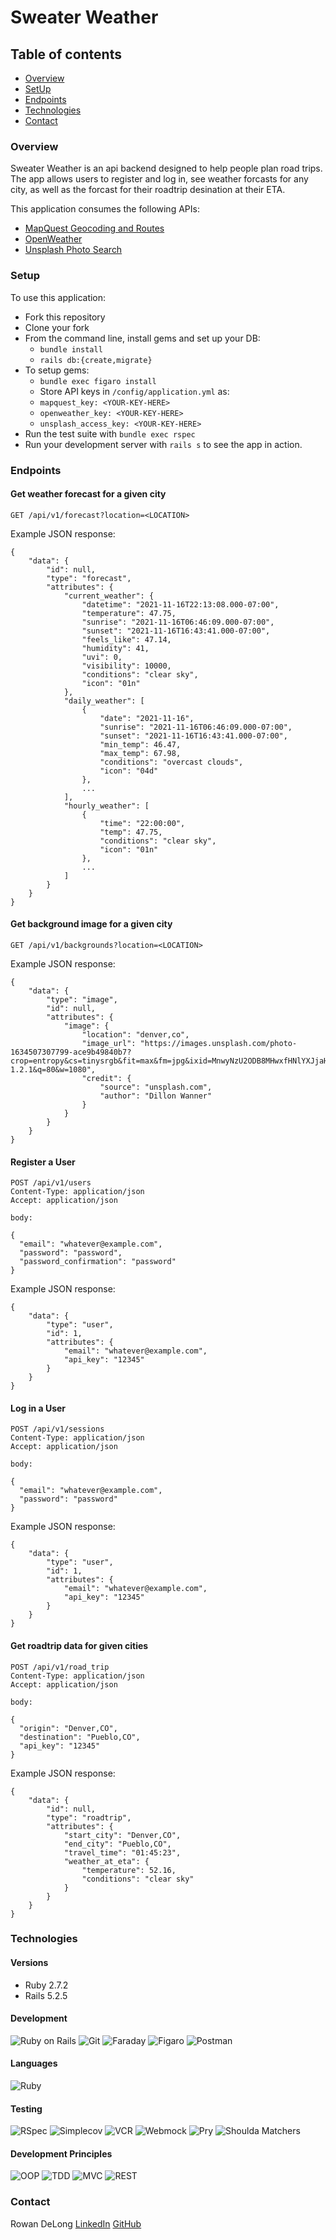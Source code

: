 # Sweater Weather

## Table of contents
- [Overview](#overview)
- [SetUp](#setup)
- [Endpoints](#endpoints)
- [Technologies](#technologies)
- [Contact](#contact)

### Overview
Sweater Weather is an api backend designed to help people plan road trips. The app allows users to register and log in, see weather forcasts for any city, as well as the forcast for their roadtrip desination at their ETA.

This application consumes the following APIs:
* [MapQuest Geocoding and Routes](https://developer.mapquest.com/documentation/geocoding-api/)
* [OpenWeather](https://openweathermap.org/api/one-call-api)
* [Unsplash Photo Search](https://unsplash.com/documentation#search-photos)

### Setup
To use this application:

* Fork this repository
* Clone your fork
* From the command line, install gems and set up your DB:
    * `bundle install`
    * `rails db:{create,migrate}`
* To setup gems:
    * `bundle exec figaro install`
    * Store API keys in `/config/application.yml` as:
    * `mapquest_key: <YOUR-KEY-HERE>`
    * `openweather_key: <YOUR-KEY-HERE>`
    * `unsplash_access_key: <YOUR-KEY-HERE>`
* Run the test suite with `bundle exec rspec`
* Run your development server with `rails s` to see the app in action.

### Endpoints

#### Get weather forecast for a given city

`GET /api/v1/forecast?location=<LOCATION>`

Example JSON response:

```
{
    "data": {
        "id": null,
        "type": "forecast",
        "attributes": {
            "current_weather": {
                "datetime": "2021-11-16T22:13:08.000-07:00",
                "temperature": 47.75,
                "sunrise": "2021-11-16T06:46:09.000-07:00",
                "sunset": "2021-11-16T16:43:41.000-07:00",
                "feels_like": 47.14,
                "humidity": 41,
                "uvi": 0,
                "visibility": 10000,
                "conditions": "clear sky",
                "icon": "01n"
            },
            "daily_weather": [
                {
                    "date": "2021-11-16",
                    "sunrise": "2021-11-16T06:46:09.000-07:00",
                    "sunset": "2021-11-16T16:43:41.000-07:00",
                    "min_temp": 46.47,
                    "max_temp": 67.98,
                    "conditions": "overcast clouds",
                    "icon": "04d"
                },
                ...
            ],
            "hourly_weather": [
                {
                    "time": "22:00:00",
                    "temp": 47.75,
                    "conditions": "clear sky",
                    "icon": "01n"
                },
                ...
            ]
        }
    }
}
```

#### Get background image for a given city

`GET /api/v1/backgrounds?location=<LOCATION>`

Example JSON response:

```
{
    "data": {
        "type": "image",
        "id": null,
        "attributes": {
            "image": {
                "location": "denver,co",
                "image_url": "https://images.unsplash.com/photo-1634507307799-ace9b49840b7?crop=entropy&cs=tinysrgb&fit=max&fm=jpg&ixid=MnwyNzU2ODB8MHwxfHNlYXJjaHwxfHxkZW52ZXIlMkNjb3xlbnwwfHx8fDE2MzcwOTAxNzc&ixlib=rb-1.2.1&q=80&w=1080",
                "credit": {
                    "source": "unsplash.com",
                    "author": "Dillon Wanner"
                }
            }
        }
    }
}
```
#### Register a User

```
POST /api/v1/users
Content-Type: application/json
Accept: application/json

body:

{
  "email": "whatever@example.com",
  "password": "password",
  "password_confirmation": "password"
}
```

Example JSON response:

```
{
    "data": {
        "type": "user",
        "id": 1,
        "attributes": {
            "email": "whatever@example.com",
            "api_key": "12345"
        }
    }
}

```

#### Log in a User

```
POST /api/v1/sessions
Content-Type: application/json
Accept: application/json

body:

{
  "email": "whatever@example.com",
  "password": "password"
}
```

Example JSON response:

```
{
    "data": {
        "type": "user",
        "id": 1,
        "attributes": {
            "email": "whatever@example.com",
            "api_key": "12345"
        }
    }
}

```

#### Get roadtrip data for given cities
```
POST /api/v1/road_trip
Content-Type: application/json
Accept: application/json

body:

{
  "origin": "Denver,CO",
  "destination": "Pueblo,CO",
  "api_key": "12345"
}
```

Example JSON response:

```
{
    "data": {
        "id": null,
        "type": "roadtrip",
        "attributes": {
            "start_city": "Denver,CO",
            "end_city": "Pueblo,CO",
            "travel_time": "01:45:23",
            "weather_at_eta": {
                "temperature": 52.16,
                "conditions": "clear sky"
            }
        }
    }
}
```

### Technologies

#### Versions
- Ruby 2.7.2
- Rails 5.2.5

#### Development
![Ruby on Rails][ruby-on-rails-badge]
![Git][git-badge]
![Faraday][faraday-badge]
![Figaro][figaro-badge]
![Postman][postman-badge]

#### Languages
![Ruby][ruby-badge]

#### Testing
![RSpec][rspec-badge]
![Simplecov][simplecov-badge]
![VCR][vcr-badge]
![Webmock][webmock-badge]
![Pry][pry-badge]
![Shoulda Matchers][shoulda-matchers-badge]

#### Development Principles
![OOP][oop-badge]
![TDD][tdd-badge]
![MVC][mvc-badge]
![REST][rest-badge]


### Contact

Rowan DeLong
[LinkedIn](https://www.linkedin.com/in/rowandelong)
[GitHub](https://github.com/RowanDW)



<!-- Markdown link & img dfn's -->
[linkedin-badge]:         https://img.shields.io/badge/LinkedIn-0077B5?style=for-the-badge&logo=linkedin&logoColor=white

[figaro-badge]:           https://img.shields.io/badge/figaro-b81818.svg?&style=flaste&logo=rubygems&logoColor=white
[git-badge]:              https://img.shields.io/badge/Git-F05032.svg?&style=flaste&logo=git&logoColor=white
[github-badge]:           https://img.shields.io/badge/GitHub-181717.svg?&style=flaste&logo=github&logoColor=white
[postgreSQL-badge]:       https://img.shields.io/badge/PostgreSQL-4169E1.svg?&style=flaste&logo=postgresql&logoColor=white
[postico-badge]:          https://img.shields.io/badge/postico-b81818.svg?&style=flaste&logo=rubygems&logoColor=white
[postman-badge]:          https://img.shields.io/badge/Postman-FF6C37?style=flat&logo=Postman&logoColor=white
[ruby-on-rails-badge]:    https://img.shields.io/badge/Ruby%20On%20Rails-b81818.svg?&style=flat&logo=rubyonrails&logoColor=white

<!-- Languages -->
[activerecord-badge]:     https://img.shields.io/badge/ActiveRecord-CC0000.svg?&style=flaste&logo=rubyonrails&logoColor=white
[ruby-badge]:             https://img.shields.io/badge/Ruby-CC0000.svg?&style=flaste&logo=ruby&logoColor=white

<!-- Deployment -->
[faraday-badge]:          https://img.shields.io/badge/faraday-b81818.svg?&style=flaste&logo=rubygems&logoColor=white


<!-- Testing -->
[pry-badge]:              https://img.shields.io/badge/pry-b81818.svg?&style=flaste&logo=rubygems&logoColor=white
[rspec-badge]:            https://img.shields.io/badge/rspec-b81818.svg?&style=flaste&logo=rubygems&logoColor=white
[shoulda-matchers-badge]: https://img.shields.io/badge/shoulda--matchers-b81818.svg?&style=flaste&logo=rubygems&logoColor=white
[simplecov-badge]:        https://img.shields.io/badge/simplecov-b81818.svg?&style=flaste&logo=rubygems&logoColor=white
[vcr-badge]:              https://img.shields.io/badge/vcr-b81818.svg?&style=flaste&logo=rubygems&logoColor=white
[webmock-badge]:          https://img.shields.io/badge/webmock-b81818.svg?&style=flaste&logo=rubygems&logoColor=white

<!-- Development Principles -->
[oop-badge]:              https://img.shields.io/badge/OOP-b81818.svg?&style=flaste&logo=OOP&logoColor=white
[tdd-badge]:              https://img.shields.io/badge/TDD-b87818.svg?&style=flaste&logo=TDD&logoColor=white
[mvc-badge]:              https://img.shields.io/badge/MVC-b8b018.svg?&style=flaste&logo=MVC&logoColor=white
[rest-badge]:             https://img.shields.io/badge/REST-33b818.svg?&style=flaste&logo=REST&logoColor=white
